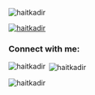 
<p align="left"> <img src="https://komarev.com/ghpvc/?username=haitkadir&label=Profile%20views&color=0e75b6&style=flat" alt="haitkadir" /> </p>

<p align="left"> <a href="https://github.com/ryo-ma/github-profile-trophy"><img src="https://github-profile-trophy.vercel.app/?username=haitkadir" alt="haitkadir" /></a> </p>

<h3 align="left">Connect with me:</h3>
<p align="left">
</p>

<p><img align="left" src="https://github-readme-stats.vercel.app/api/top-langs?username=haitkadir&show_icons=true&locale=en&layout=compact" alt="haitkadir" /></p>

<p>&nbsp;<img align="center" src="https://github-readme-stats.vercel.app/api?username=haitkadir&show_icons=true&locale=en" alt="haitkadir" /></p>

<p><img align="center" src="https://github-readme-streak-stats.herokuapp.com/?user=haitkadir&" alt="haitkadir" /></p>
